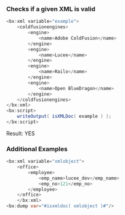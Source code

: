 ### Checks if a given XML is valid




```java
<bx:xml variable="example">
	<coldfusionengines>
		<engine>
			<name>Adobe ColdFusion</name>
		</engine>
		<engine>
			<name>Lucee</name>
		</engine>
		<engine>
			<name>Railo</name>
		</engine>
		<engine>
			<name>Open BlueDragon</name>
		</engine>
	</coldfusionengines>
</bx:xml>
<bx:script>
	writeOutput( isXMLDoc( example ) );
</bx:script>

```

Result: YES

### Additional Examples


```java
<bx:xml variable="xmlobject">
	<office>
		<employee>
			<emp_name>lucee_dev</emp_name>
			<emp_no>121</emp_no>
		</employee>
	</office>
	</bx:xml>
<bx:dump var="#isxmldoc( xmlobject )#"/>
```


